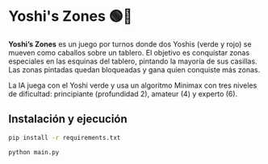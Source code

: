 # Yoshi's Zones 🟢🔴

**Yoshi’s Zones** es un juego por turnos donde dos Yoshis (verde y rojo) se mueven como caballos sobre un tablero. El objetivo es conquistar zonas especiales en las esquinas del tablero, pintando la mayoría de sus casillas. Las zonas pintadas quedan bloqueadas y gana quien conquiste más zonas.

La IA juega con el Yoshi verde y usa un algoritmo Minimax con tres niveles de dificultad: principiante (profundidad 2), amateur (4) y experto (6).

## Instalación y ejecución

```bash
pip install -r requirements.txt
```
```bash
python main.py
```
